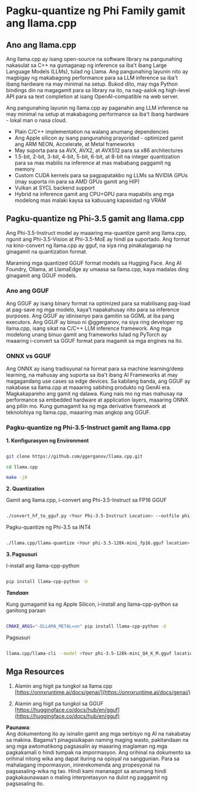 # **Pagku-quantize ng Phi Family gamit ang llama.cpp**

## **Ano ang llama.cpp**

Ang llama.cpp ay isang open-source na software library na pangunahing nakasulat sa C++ na gumaganap ng inference sa iba't ibang Large Language Models (LLMs), tulad ng Llama. Ang pangunahing layunin nito ay magbigay ng makabagong performance para sa LLM inference sa iba't ibang hardware na may minimal na setup. Bukod dito, may mga Python bindings din na magagamit para sa library na ito, na nag-aalok ng high-level API para sa text completion at isang OpenAI-compatible na web server.

Ang pangunahing layunin ng llama.cpp ay paganahin ang LLM inference na may minimal na setup at makabagong performance sa iba't ibang hardware - lokal man o nasa cloud.

- Plain C/C++ implementation na walang anumang dependencies
- Ang Apple silicon ay isang pangunahing prayoridad - optimized gamit ang ARM NEON, Accelerate, at Metal frameworks
- May suporta para sa AVX, AVX2, at AVX512 para sa x86 architectures
- 1.5-bit, 2-bit, 3-bit, 4-bit, 5-bit, 6-bit, at 8-bit na integer quantization para sa mas mabilis na inference at mas mababang paggamit ng memory
- Custom CUDA kernels para sa pagpapatakbo ng LLMs sa NVIDIA GPUs (may suporta rin para sa AMD GPUs gamit ang HIP)
- Vulkan at SYCL backend support
- Hybrid na inference gamit ang CPU+GPU para mapabilis ang mga modelong mas malaki kaysa sa kabuuang kapasidad ng VRAM

## **Pagku-quantize ng Phi-3.5 gamit ang llama.cpp**

Ang Phi-3.5-Instruct model ay maaaring ma-quantize gamit ang llama.cpp, ngunit ang Phi-3.5-Vision at Phi-3.5-MoE ay hindi pa suportado. Ang format na kino-convert ng llama.cpp ay gguf, na siya ring pinakalaganap na ginagamit na quantization format.

Maraming mga quantized GGUF format models sa Hugging Face. Ang AI Foundry, Ollama, at LlamaEdge ay umaasa sa llama.cpp, kaya madalas ding ginagamit ang GGUF models.

### **Ano ang GGUF**

Ang GGUF ay isang binary format na optimized para sa mabilisang pag-load at pag-save ng mga modelo, kaya't napakahusay nito para sa inference purposes. Ang GGUF ay idinisenyo para gamitin sa GGML at iba pang executors. Ang GGUF ay binuo ni @ggerganov, na siya ring developer ng llama.cpp, isang sikat na C/C++ LLM inference framework. Ang mga modelong unang binuo gamit ang frameworks tulad ng PyTorch ay maaaring i-convert sa GGUF format para magamit sa mga engines na ito.

### **ONNX vs GGUF**

Ang ONNX ay isang tradisyunal na format para sa machine learning/deep learning, na mahusay ang suporta sa iba't ibang AI Frameworks at may magagandang use cases sa edge devices. Sa kabilang banda, ang GGUF ay nakabase sa llama.cpp at maaaring sabihing produkto ng GenAI era. Magkakapareho ang gamit ng dalawa. Kung nais mo ng mas mahusay na performance sa embedded hardware at application layers, maaaring ONNX ang piliin mo. Kung gumagamit ka ng mga derivative framework at teknolohiya ng llama.cpp, maaaring mas angkop ang GGUF.

### **Pagku-quantize ng Phi-3.5-Instruct gamit ang llama.cpp**

**1. Konfigurasyon ng Environment**


```bash

git clone https://github.com/ggerganov/llama.cpp.git

cd llama.cpp

make -j8

```


**2. Quantization**

Gamit ang llama.cpp, i-convert ang Phi-3.5-Instruct sa FP16 GGUF


```bash

./convert_hf_to_gguf.py <Your Phi-3.5-Instruct Location> --outfile phi-3.5-128k-mini_fp16.gguf

```

Pagku-quantize ng Phi-3.5 sa INT4


```bash

./llama.cpp/llama-quantize <Your phi-3.5-128k-mini_fp16.gguf location> ./gguf/phi-3.5-128k-mini_Q4_K_M.gguf Q4_K_M

```


**3. Pagsusuri**

I-install ang llama-cpp-python


```bash

pip install llama-cpp-python -U

```

***Tandaan*** 

Kung gumagamit ka ng Apple Silicon, i-install ang llama-cpp-python sa ganitong paraan


```bash

CMAKE_ARGS="-DLLAMA_METAL=on" pip install llama-cpp-python -U

```

Pagsusuri 


```bash

llama.cpp/llama-cli --model <Your phi-3.5-128k-mini_Q4_K_M.gguf location> --prompt "<|user|>\nCan you introduce .NET<|end|>\n<|assistant|>\n"  --gpu-layers 10

```



## **Mga Resources**

1. Alamin ang higit pa tungkol sa llama.cpp [https://onnxruntime.ai/docs/genai/](https://onnxruntime.ai/docs/genai/)

2. Alamin ang higit pa tungkol sa GGUF [https://huggingface.co/docs/hub/en/gguf](https://huggingface.co/docs/hub/en/gguf)

**Paunawa**:  
Ang dokumentong ito ay isinalin gamit ang mga serbisyo ng AI na nakabatay sa makina. Bagama't pinagsisikapan naming maging wasto, pakitandaan na ang mga awtomatikong pagsasalin ay maaaring maglaman ng mga pagkakamali o hindi tumpak na impormasyon. Ang orihinal na dokumento sa orihinal nitong wika ang dapat ituring na opisyal na sanggunian. Para sa mahalagang impormasyon, inirerekomenda ang propesyonal na pagsasaling-wika ng tao. Hindi kami mananagot sa anumang hindi pagkakaunawaan o maling interpretasyon na dulot ng paggamit ng pagsasaling ito.